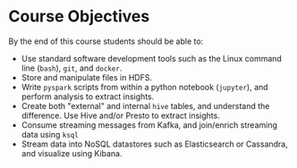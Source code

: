 # Course Objectives



By the end of this course students should be able to:

* Use standard software development tools such as the Linux command line \(`bash`\), `git`, and `docker`.
* Store and manipulate files in HDFS.
* Write `pyspark` scripts from within a python notebook \(`jupyter`\), and perform analysis to extract insights.
* Create both "external" and internal `hive` tables, and understand the difference. Use Hive and/or Presto to extract insights.
* Consume streaming messages from Kafka, and join/enrich streaming data using `ksql`
* Stream data into NoSQL datastores such as Elasticsearch or Cassandra, and visualize using Kibana.

